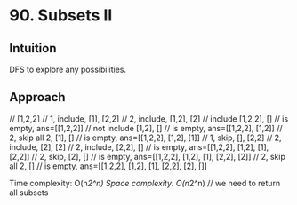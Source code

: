 # 90. Subsets II

## Intuition
DFS to explore any possibilities.

## Approach
// [1,2,2]
// 1, include, [1], [2,2]
//      2, include, [1,2], [2]
//          include [1,2,2], []
//              is empty, ans=[[1,2,2]]
//          not include [1,2], []
//              is empty, ans=[[1,2,2], [1,2]]
//      2, skip all 2, [1], []
//          is empty, ans=[[1,2,2], [1,2], [1]]
// 1, skip, [], [2,2]
//      2, include, [2], [2]
//          2, include, [2,2], []
//              is empty, ans=[[1,2,2], [1,2], [1], [2,2]]
//          2, skip, [2], []
//              is empty, ans=[[1,2,2], [1,2], [1], [2,2], [2]]
//      2, skip all 2, []
//          is empty, ans=[[1,2,2], [1,2], [1], [2,2], [2], []]

Time complexity: O(n*2^n)
Space complexity: O(n*2^n) // we need to return all subsets